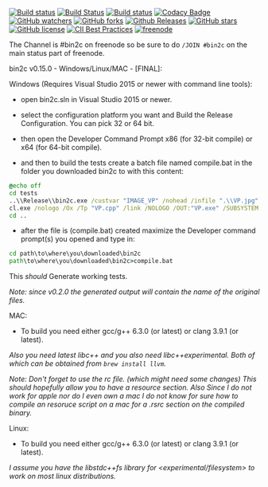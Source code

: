 [![Build status](https://ci.appveyor.com/api/projects/status/4yjvhauivwk0wgex?svg=true)](https://ci.appveyor.com/project/AraHaan/bin2c)
[![Build Status](https://api.travis-ci.org/AraHaan/bin2c.svg?branch=master)](https://travis-ci.org/AraHaan/bin2c)
[![Build status](https://doozer.io/badge/AraHaan/bin2c/buildstatus/master)](https://doozer.io/user/arahaan/bin2c)
[![Codacy Badge](https://api.codacy.com/project/badge/Grade/3aab1e403474490aaacaa1a2883ccf8a)](https://www.codacy.com/app/AraHaan/bin2c?utm_source=github.com&amp;utm_medium=referral&amp;utm_content=AraHaan/bin2c&amp;utm_campaign=Badge_Grade)
[![GitHub watchers](https://img.shields.io/github/watchers/arahaan/bin2c.svg)](https://github.com/AraHaan/bin2c/watchers)
[![GitHub forks](https://img.shields.io/github/forks/arahaan/bin2c.svg)](https://github.com/arahaan/bin2c/network)
[![Github Releases](https://img.shields.io/github/release/arahaan/bin2c.svg)](https://github.com/arahaan/bin2c/releases)
[![GitHub stars](https://img.shields.io/github/stars/arahaan/bin2c.svg)](https://github.com/arahaan/bin2c/stargazers)
[![GitHub license](https://img.shields.io/badge/license-MIT-orange.svg)](https://raw.githubusercontent.com/weiboad/adbase/master/LICENSE)
[![CII Best Practices](https://bestpractices.coreinfrastructure.org/projects/778/badge)](https://bestpractices.coreinfrastructure.org/projects/778)
[![freenode](https://img.shields.io/badge/chat-on%20freenode-brightgreen.svg)](https://webchat.freenode.net/)

The Channel is #bin2c on freenode so be sure to do ``/JOIN #bin2c`` on the main status part of freenode.

bin2c v0.15.0 - Windows/Linux/MAC - [FINAL]:

Windows (Requires Visual Studio 2015 or newer with command line tools):

- open bin2c.sln in Visual Studio 2015 or newer.

- select the configuration platform you want and Build the Release Configuration. You can pick 32 or 64 bit.

- then open the Developer Command Prompt x86 (for 32-bit compile) or x64 (for 64-bit compile).

- and then to build the tests create a batch file named compile.bat in the folder you downloaded bin2c to with this content:
```cmd
@echo off
cd tests
..\\Release\\bin2c.exe /custvar "IMAGE_VP" /nohead /infile ".\\VP.jpg" /outfile ".\\VP.hpp"
cl.exe /nologo /Ox /Tp "VP.cpp" /link /NOLOGO /OUT:"VP.exe" /SUBSYSTEM:CONSOLE /FIXED
cd ..
```

- after the file is (compile.bat) created maximize the Developer command prompt(s) you opened and type in:
```cmd
cd path\to\where\you\downloaded\bin2c
path\to\where\you\downloaded\bin2c>compile.bat
```

This *should* Generate working tests.

*Note: since v0.2.0 the generated output will contain the name of the original files.*

MAC:

- To build you need either gcc/g++ 6.3.0 (or latest) or clang 3.9.1 (or latest).

*Also you need latest libc++ and you also need libc++experimental. Both of which can be obtained from ``brew install llvm``.*

*Note: Don't forget to use the rc file. (which might need some changes) This should hopefully allow you to have a resource section.*
*Also Since I do not work for apple nor do I even own a mac I do not know for sure how to compile an resoruce script on a mac for a .rsrc section on the compiled binary.*

Linux:

- To build you need either gcc/g++ 6.3.0 (or latest) or clang 3.9.1 (or latest).

*I assume you have the libstdc++fs library for <experimental/filesystem> to work on most linux distributions.*
